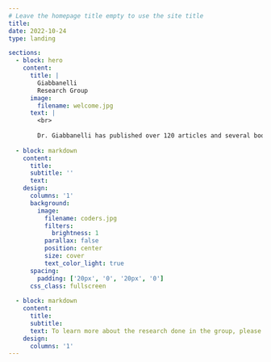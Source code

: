 ```yaml
---
# Leave the homepage title empty to use the site title
title:
date: 2022-10-24
type: landing

sections:
  - block: hero
    content:
      title: |
        Giabbanelli
        Research Group
      image:
        filename: welcome.jpg
      text: |
        <br>
        
        Dr. Giabbanelli has published over 120 articles and several books on Artificial Intelligence and Machine Learning. Alumni from his research group now work in the industry (e.g., SpaceX) or have joined graduate schools (e.g., CalTech, U. Virginia, KTH Royal Institute of Technology).
  
  - block: markdown
    content:
      title:
      subtitle: ''
      text:
    design:
      columns: '1'
      background:
        image: 
          filename: coders.jpg
          filters:
            brightness: 1
          parallax: false
          position: center
          size: cover
          text_color_light: true
      spacing:
        padding: ['20px', '0', '20px', '0']
      css_class: fullscreen
  
  - block: markdown
    content:
      title:
      subtitle:
      text: To learn more about the research done in the group, please see our publications at [https://scholar.google.com/citations?hl=en&user=7YilOHoAAAAJ&view_op=list_works&sortby=pubdate]
    design:
      columns: '1'
---
```

